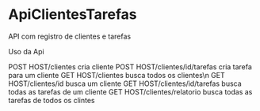 # ApiClientesTarefas
API com registro de clientes e tarefas


Uso da Api

POST  HOST/clientes  cria cliente
POST  HOST/clientes/id/tarefas cria tarefa para um cliente
GET   HOST/clientes busca todos os clientes\n 
GET   HOST/clientes/id busca um cliente
GET   HOST/clientes/id/tarefas busca todas as tarefas de um cliente
GET   HOST/clientes/relatorio  busca todas as tarefas de todos os clintes
